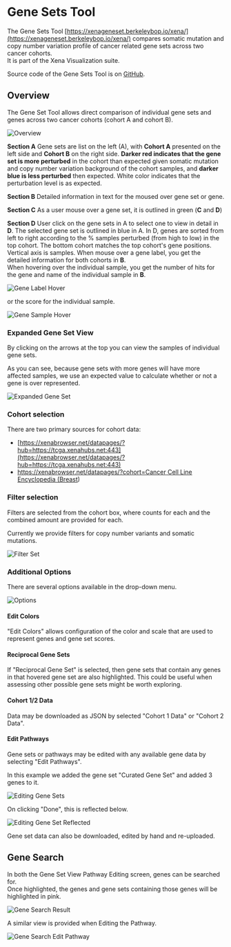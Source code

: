 # Gene Sets Tool

The Gene Sets Tool [https://xenageneset.berkeleybop.io/xena/](https://xenageneset.berkeleybop.io/xena/) compares somatic mutation and copy number variation profile of cancer related gene sets across two cancer cohorts.  
It is part of the Xena Visualization suite.

Source code of the Gene Sets Tool is on [GitHub](https://github.com/ucscXena/XenaGoWidget).

## Overview

The Gene Set Tool allows direct comparison of individual gene sets and genes across two cancer cohorts \(cohort A and cohort B\).

![Overview](../.gitbook/assets/overview1.png)

**Section A** Gene sets are list on the left \(A\), with **Cohort A** presented on the left side and **Cohort B** on the right side. **Darker red indicates that the gene set is more perturbed** in the cohort than expected given somatic mutation and copy number variation background of the cohort samples, and **darker blue is less perturbed** then expected. White color indicates that the perturbation level is as expected.

**Section B** Detailed information in text for the moused over gene set or gene.

**Section C** As a user mouse over a gene set, it is outlined in green \(**C** and **D**\)

**Section D** User click on the gene sets in A to select one to view in detail in **D**. The selected gene set is outlined in blue in A.  In D, genes are sorted from left to right according to the % samples perturbed \(from high to low\) in the top cohort. The bottom cohort matches the top cohort's gene positions. Vertical axis is samples. When mouse over a gene label, you get the detailed information for both cohorts in **B**.  
When hovering over the individual sample, you get the number of hits for the gene and name of the individual sample in **B**.

![Gene Label Hover](../.gitbook/assets/genelabelhover.png)

or the score for the individual sample.

![Gene Sample Hover](../.gitbook/assets/genesamplehover.png)

### Expanded Gene Set View

By clicking on the arrows at the top you can view the samples of individual gene sets.

As you can see, because gene sets with more genes will have more affected samples, we use an expected value to calculate whether or not a gene is over represented.

![Expanded Gene Set](../.gitbook/assets/expandedgenesetviewer.png)

### Cohort selection

There are two primary sources for cohort data:

* [https://xenabrowser.net/datapages/?hub=https://tcga.xenahubs.net:443](https://xenabrowser.net/datapages/?hub=https://tcga.xenahubs.net:443)
* [https://xenabrowser.net/datapages/?cohort=Cancer Cell Line Encyclopedia \(Breast](https://xenabrowser.net/datapages/?cohort=Cancer%20Cell%20Line%20Encyclopedia%20%28Breast)\)

### Filter selection

Filters are selected from the cohort box, where counts for each and the combined amount are provided for each.

Currently we provide filters for copy number variants and somatic mutations.

![Filter Set](../.gitbook/assets/filterselector.png)

### Additional Options

There are several options available in the drop-down menu.

![Options](../.gitbook/assets/options1_200.png)

#### Edit Colors

"Edit Colors" allows configuration of the color and scale that are used to represent genes and gene set scores.

#### Reciprocal Gene Sets

If "Reciprocal Gene Set" is selected, then gene sets that contain any genes in that hovered gene set are also highlighted. This could be useful when assessing other possible gene sets might be worth exploring.

#### Cohort 1/2 Data

Data may be downloaded as JSON by selected "Cohort 1 Data" or "Cohort 2 Data".

#### Edit Pathways

Gene sets or pathways may be edited with any available gene data by selecting "Edit Pathways".

In this example we added the gene set "Curated Gene Set" and added 3 genes to it.

![Editing Gene Sets](../.gitbook/assets/editgeneset1.png)

On clicking "Done", this is reflected below.

![Editing Gene Set Reflected](../.gitbook/assets/editgenesetreflected.png)

Gene set data can also be downloaded, edited by hand and re-uploaded.

## Gene Search

In both the Gene Set View Pathway Editing screen, genes can be searched for.  
Once highlighted, the genes and gene sets containing those genes will be highlighted in pink.

![Gene Search Result](../.gitbook/assets/genesetviewergenesearch.png)

A similar view is provided when Editing the Pathway.

![Gene Search Edit Pathway](../.gitbook/assets/editpathwaygenesearch.png)

